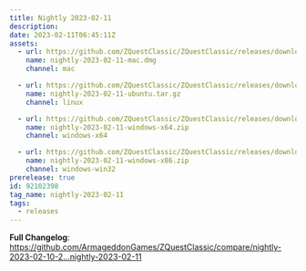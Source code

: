 ```yaml
---
title: Nightly 2023-02-11
description: 
date: 2023-02-11T06:45:11Z
assets: 
  - url: https://github.com/ZQuestClassic/ZQuestClassic/releases/download/nightly-2023-02-11/nightly-2023-02-11-mac.dmg
    name: nightly-2023-02-11-mac.dmg
    channel: mac

  - url: https://github.com/ZQuestClassic/ZQuestClassic/releases/download/nightly-2023-02-11/nightly-2023-02-11-ubuntu.tar.gz
    name: nightly-2023-02-11-ubuntu.tar.gz
    channel: linux

  - url: https://github.com/ZQuestClassic/ZQuestClassic/releases/download/nightly-2023-02-11/nightly-2023-02-11-windows-x64.zip
    name: nightly-2023-02-11-windows-x64.zip
    channel: windows-x64

  - url: https://github.com/ZQuestClassic/ZQuestClassic/releases/download/nightly-2023-02-11/nightly-2023-02-11-windows-x86.zip
    name: nightly-2023-02-11-windows-x86.zip
    channel: windows-win32
prerelease: true
id: 92102398
tag_name: nightly-2023-02-11
tags:
  - releases
---
```


**Full Changelog**: https://github.com/ArmageddonGames/ZQuestClassic/compare/nightly-2023-02-10-2...nightly-2023-02-11
